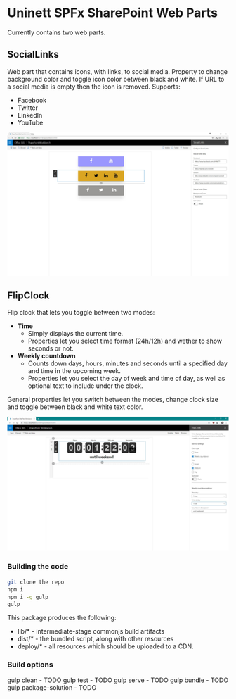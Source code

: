 # Uninett SPFx SharePoint Web Parts

Currently contains two web parts.

## SocialLinks

Web part that contains icons, with links, to social media. Property to change background color and toggle icon color between black and white. If URL to a social media is empty then the icon is removed. Supports:
- Facebook
- Twitter
- LinkedIn
- YouTube

![spfx-uninett-webparts-social_links](/readme-images/spfx-uninett-webparts-social_links.jpg)

## FlipClock

Flip clock that lets you toggle between two modes:

- **Time**
  - Simply displays the current time.
  - Properties let you select time format (24h/12h) and wether to show seconds or not.
- **Weekly countdown**
  - Counts down days, hours, minutes and seconds until a specified day and time in the upcoming week.
  - Properties let you select the day of week and time of day, as well as optional text to include under the clock.

General properties let you switch between the modes, change clock size and toggle between black and white text color.

![spfx-uninett-webparts-flip_clock](/readme-images/spfx-uninett-webparts-flip_clock.jpg)


### Building the code

```bash
git clone the repo
npm i
npm i -g gulp
gulp
```

This package produces the following:

* lib/* - intermediate-stage commonjs build artifacts
* dist/* - the bundled script, along with other resources
* deploy/* - all resources which should be uploaded to a CDN.

### Build options

gulp clean - TODO
gulp test - TODO
gulp serve - TODO
gulp bundle - TODO
gulp package-solution - TODO
